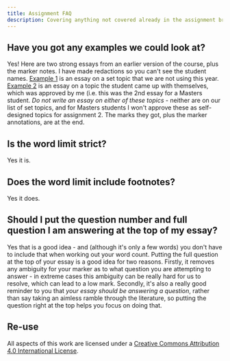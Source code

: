 ```yaml
---
title: Assignment FAQ
description: Covering anything not covered already in the assignment brief
---
```


## Have you got any examples we could look at?

Yes! Here are two strong essays from an earlier version of the course, plus the marker notes. I have made redactions so you can't see the student names. [Example 1](ExampleEssay1.pdf) is an essay on a set topic that we are not using this year. [Example 2](ExampleEssay2.pdf) is an essay on a topic the student came up with themselves, which was approved by me (i.e. this was the 2nd essay for a Masters student. *Do not write an essay on either of these topics* - neither are on our list of set topics, and for Masters students I won't approve these as self-designed topics for assignment 2. The marks they got, plus the marker annotations, are at the end. 


## Is the word limit strict?

Yes it is.

## Does the word limit include footnotes?

Yes it does. 

## Should I put the question number and full question I am answering at the top of my essay?

Yes that is a good idea - and (although it's only a few words) you don't have to include that when working out your word count. Putting the full question at the top of your essay is a good idea for two reasons. Firstly, it removes any ambiguity for your marker as to what question you are attempting to answer - in extreme cases this ambiguity can be really hard for us to resolve, which can lead to a low mark. Secondly, it's also a really good reminder to you that *your essay should be answering a question*, rather than say taking an aimless ramble through the literature, so putting the question right at the top helps you focus on doing that.

## Re-use

All aspects of this work are licensed under a [Creative Commons Attribution 4.0 International License](http://creativecommons.org/licenses/by/4.0/).

